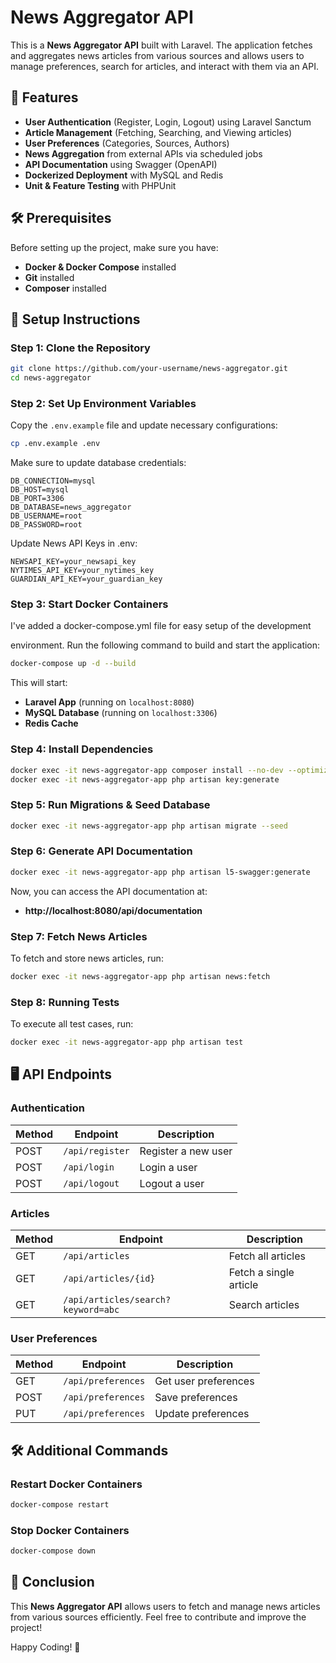 # News Aggregator API

This is a **News Aggregator API** built with Laravel. The application fetches and aggregates news articles from various sources and allows users to manage preferences, search for articles, and interact with them via an API.

## 🚀 Features
- **User Authentication** (Register, Login, Logout) using Laravel Sanctum
- **Article Management** (Fetching, Searching, and Viewing articles)
- **User Preferences** (Categories, Sources, Authors)
- **News Aggregation** from external APIs via scheduled jobs
- **API Documentation** using Swagger (OpenAPI)
- **Dockerized Deployment** with MySQL and Redis
- **Unit & Feature Testing** with PHPUnit

## 🛠️ Prerequisites
Before setting up the project, make sure you have:
- **Docker & Docker Compose** installed
- **Git** installed
- **Composer** installed

## 🔧 Setup Instructions
### Step 1: Clone the Repository
```sh
git clone https://github.com/your-username/news-aggregator.git
cd news-aggregator
```

### Step 2: Set Up Environment Variables
Copy the `.env.example` file and update necessary configurations:
```sh
cp .env.example .env
```
Make sure to update database credentials:
```
DB_CONNECTION=mysql
DB_HOST=mysql
DB_PORT=3306
DB_DATABASE=news_aggregator
DB_USERNAME=root
DB_PASSWORD=root
```
Update News API Keys in .env:
```
NEWSAPI_KEY=your_newsapi_key
NYTIMES_API_KEY=your_nytimes_key
GUARDIAN_API_KEY=your_guardian_key
```

### Step 3: Start Docker Containers

I've added a docker-compose.yml file for easy setup of the development

environment. Run the following command to build and start the application:
```sh
docker-compose up -d --build
```
This will start:
- **Laravel App** (running on `localhost:8080`)
- **MySQL Database** (running on `localhost:3306`)
- **Redis Cache**

### Step 4: Install Dependencies
```sh
docker exec -it news-aggregator-app composer install --no-dev --optimize-autoloader
docker exec -it news-aggregator-app php artisan key:generate
```

### Step 5: Run Migrations & Seed Database
```sh
docker exec -it news-aggregator-app php artisan migrate --seed
```

### Step 6: Generate API Documentation
```sh
docker exec -it news-aggregator-app php artisan l5-swagger:generate
```
Now, you can access the API documentation at:
- **http://localhost:8080/api/documentation**

### Step 7: Fetch News Articles
To fetch and store news articles, run:
```sh
docker exec -it news-aggregator-app php artisan news:fetch
```

### Step 8: Running Tests
To execute all test cases, run:
```sh
docker exec -it news-aggregator-app php artisan test
```

## 🖥️ API Endpoints
### Authentication
| Method | Endpoint      | Description       |
|--------|-------------|------------------|
| POST   | `/api/register` | Register a new user |
| POST   | `/api/login` | Login a user |
| POST   | `/api/logout` | Logout a user |

### Articles
| Method | Endpoint | Description |
|--------|---------|-------------|
| GET    | `/api/articles` | Fetch all articles |
| GET    | `/api/articles/{id}` | Fetch a single article |
| GET    | `/api/articles/search?keyword=abc` | Search articles |

### User Preferences
| Method | Endpoint | Description |
|--------|---------|-------------|
| GET    | `/api/preferences` | Get user preferences |
| POST   | `/api/preferences` | Save preferences |
| PUT    | `/api/preferences` | Update preferences |

## 🛠️ Additional Commands
### Restart Docker Containers
```sh
docker-compose restart
```
### Stop Docker Containers
```sh
docker-compose down
```

## 🎯 Conclusion
This **News Aggregator API** allows users to fetch and manage news articles from various sources efficiently. Feel free to contribute and improve the project!

Happy Coding! 🚀

